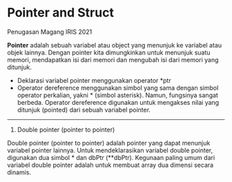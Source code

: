 # Pointer and Struct
Penugasan Magang IRIS 2021

**Pointer** adalah sebuah variabel atau object yang menunjuk ke variabel atau objek lainnya. Dengan pointer kita dimungkinkan untuk menunjuk suatu memori, mendapatkan isi dari memori dan mengubah isi dari memori yang ditunjuk.
- Deklarasi variabel pointer menggunakan operator *ptr
- Operator dereference menggunakan simbol yang sama dengan simbol operator perkalian, yakni * (simbol asterisk). Namun, fungsinya sangat berbeda. Operator dereference digunakan untuk mengakses nilai yang ditunjuk (pointed) dari sebuah variabel pointer.
---------------------------------------
1. Double pointer (pointer to pointer)

Double pointer (pointer to pointer) adalah pointer yang dapat menunjuk variabel pointer lainnya. Untuk mendeklarasikan variabel double pointer, digunakan dua simbol * dan dbPtr (**dbPtr).  Kegunaan paling umum dari variabel double pointer adalah untuk membuat array dua dimensi secara dinamis.
